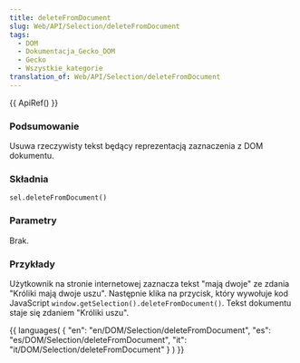 ```yaml
---
title: deleteFromDocument
slug: Web/API/Selection/deleteFromDocument
tags:
  - DOM
  - Dokumentacja_Gecko_DOM
  - Gecko
  - Wszystkie_kategorie
translation_of: Web/API/Selection/deleteFromDocument
---
```

{{ ApiRef() }}

### Podsumowanie

Usuwa rzeczywisty tekst będący reprezentacją zaznaczenia z DOM dokumentu.

### Składnia

    sel.deleteFromDocument()

### Parametry

Brak.

### Przykłady

Użytkownik na stronie internetowej zaznacza tekst "mają dwoje" ze zdania "Króliki mają dwoje uszu". Następnie klika na przycisk, który wywołuje kod JavaScript `window.getSelection().deleteFromDocument()`. Tekst dokumentu staje się zdaniem "Króliki uszu".





{{ languages( { "en": "en/DOM/Selection/deleteFromDocument", "es": "es/DOM/Selection/deleteFromDocument", "it": "it/DOM/Selection/deleteFromDocument" } ) }}
